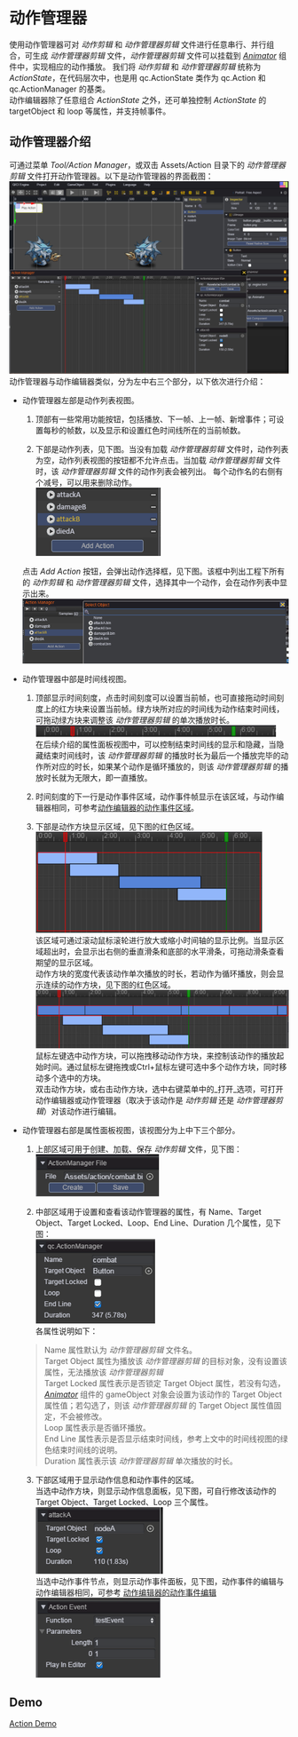 # 动作管理器   
使用动作管理器可对 _动作剪辑_ 和 _动作管理器剪辑_ 文件进行任意串行、并行组合，可生成 _动作管理器剪辑_ 文件，_动作管理器剪辑_ 文件可以挂载到 [_Animator_](Animator.md) 组件中，实现相应的动作播放。
我们将 _动作剪辑_ 和 _动作管理器剪辑_ 统称为 _ActionState_，在代码层次中，也是用 qc.ActionState 类作为 qc.Action 和 qc.ActionManager 的基类。  
动作编辑器除了任意组合 _ActionState_ 之外，还可单独控制 _ActionState_ 的 targetObject 和 loop 等属性，并支持帧事件。

## 动作管理器介绍  
可通过菜单 _Tool/Action Manager_，或双击 Assets/Action 目录下的 _动作管理器剪辑_ 文件打开动作管理器。以下是动作管理器的界面截图：  
![](image/amPreview.png)     
动作管理器与动作编辑器类似，分为左中右三个部分，以下依次进行介绍：  
* 动作管理器左部是动作列表视图。  
	1. 顶部有一些常用功能按钮，包括播放、下一帧、上一帧、新增事件；可设置每秒的帧数，以及显示和设置红色时间线所在的当前帧数。  
	
	2. 下部是动作列表，见下图。当没有加载 _动作管理器剪辑_ 文件时，动作列表为空，动作列表视图的按钮都不允许点击。当加载 _动作管理器剪辑_ 文件时，该 _动作管理器剪辑_ 文件的动作列表会被列出。
每个动作名的右侧有个减号，可以用来删除动作。  
![](image/actionList.png)  
   
	点击 _Add Action_ 按钮，会弹出动作选择框，见下图。该框中列出工程下所有的 _动作剪辑_ 和 _动作管理器剪辑_ 文件，选择其中一个动作，会在动作列表中显示出来。    
  ![](image/addAction.png)    
  
* 动作管理器中部是时间线视图。    
	1. 顶部显示时间刻度，点击时间刻度可以设置当前帧，也可直接拖动时间刻度上的红方块来设置当前帧。绿方块所对应的时间线为动作结束时间线，可拖动绿方块来调整该 _动作管理器剪辑_ 的单次播放时长。  
	![](image/amTimeline.png)  
	在后续介绍的属性面板视图中，可以控制结束时间线的显示和隐藏，当隐藏结束时间线时，该 _动作管理器剪辑_ 的播放时长为最后一个播放完毕的动作所对应的时长，如果某个动作是循环播放的，则该 _动作管理器剪辑_ 的播放时长就为无限大，即一直播放。
	
	2. 时间刻度的下一行是动作事件区域，动作事件帧显示在该区域，与动作编辑器相同，可参考[动作编辑器的动作事件区域](ActionEditor.md#动作管理器介绍)。
	
	3. 下部是动作方块显示区域，见下图的红色区域。  
	![](image/actionView.png)  
	该区域可通过滚动鼠标滚轮进行放大或缩小时间轴的显示比例。当显示区域超出时，会显示出右侧的垂直滑条和底部的水平滑条，可拖动滑条查看期望的显示区域。  
	动作方块的宽度代表该动作单次播放的时长，若动作为循环播放，则会显示连续的动作方块，见下图的红色区域。  
	![](image/loopAction.png)  
	鼠标左键选中动作方块，可以拖拽移动动作方块，来控制该动作的播放起始时间。通过鼠标左键拖拽或Ctrl+鼠标左键可选中多个动作方块，同时移动多个选中的方块。  
	双击动作方块，或右击动作方块，选中右键菜单中的_打开_选项，可打开动作编辑器或动作管理器（取决于该动作是 _动作剪辑_ 还是 _动作管理器剪辑_）对该动作进行编辑。  
	
* 动作管理器右部是属性面板视图，该视图分为上中下三个部分。  
  
	1. 上部区域可用于创建、加载、保存 _动作剪辑_ 文件，见下图：   
	![](image/amFile.png)  
  
	2. 中部区域用于设置和查看该动作管理器的属性，有 Name、Target Object、Target Locked、Loop、End Line、Duration 几个属性，见下图：    
	![](image/amNode.png)  
	各属性说明如下：
	> Name 属性默认为 _动作管理器剪辑_ 文件名。  
	> Target Object 属性为播放该 _动作管理器剪辑_ 的目标对象，没有设置该属性，无法播放该 _动作管理器剪辑_     
	> Target Locked 属性表示是否锁定 Target Object 属性，若没有勾选，[_Animator_](Animator.md) 组件的 gameObject 对象会设置为该动作的 Target Object 属性值；若勾选了，则该 _动作管理器剪辑_ 的 Target Object 属性值固定，不会被修改。  
	> Loop 属性表示是否循环播放。  
	> End Line 属性表示是否显示结束时间线，参考上文中的时间线视图的绿色结束时间线的说明。  
	> Duration 属性表示该 _动作管理器剪辑_ 单次播放的时长。    
  
	3. 下部区域用于显示动作信息和动作事件的区域。  
	当选中动作方块，则显示动作信息面板，见下图，可自行修改该动作的 Target Object、Target Locked、Loop 三个属性。    
	![](image/amInfo.png)  
	当选中动作事件节点，则显示动作事件面板，见下图，动作事件的编辑与动作编辑器相同，可参考 [动作编辑器的动作事件编辑](ActionEditor.md#使用动作事件)    
    ![](image/eventPanel.png)  

## Demo
[Action Demo](http://engine.zuoyouxi.com/demo/Action/actionManager/index.html)
